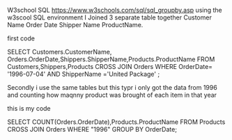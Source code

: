W3school SQL https://www.w3schools.com/sql/sql_groupby.asp
using the w3scool SQL environment I Joined 3 separate table together
Customer Name	Order Date	Shipper Name	ProductName.

first code 

SELECT Customers.CustomerName, Orders.OrderDate,Shippers.ShipperName,Products.ProductName
FROM Customers,Shippers,Products
CROSS JOIN Orders
WHERE OrderDate= '1996-07-04' AND  ShipperName ='United Package' ;

        



Secondly i use the same tables but this typr i only got the data from 1996 and counting how maqnny product was brought of each item in that year 

this is my code 

SELECT COUNT(Orders.OrderDate),Products.ProductName
FROM Products
CROSS JOIN Orders
WHERE "1996"
GROUP BY OrderDate;


